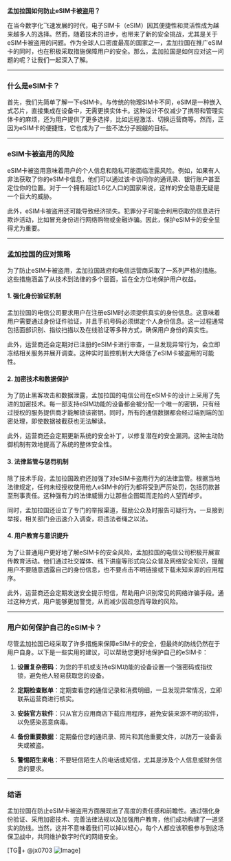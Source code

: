 **孟加拉国如何防止eSIM卡被盗用？**

在当今数字化飞速发展的时代，电子SIM卡（eSIM）因其便捷性和灵活性成为越来越多人的选择。然而，随着技术的进步，也带来了新的安全挑战，尤其是关于eSIM卡被盗用的问题。作为全球人口密度最高的国家之一，孟加拉国在推广eSIM卡的同时，也在积极采取措施保障用户的安全。那么，孟加拉国是如何应对这一问题的呢？让我们一起深入了解。

---

### 什么是eSIM卡？

首先，我们先简单了解一下eSIM卡。与传统的物理SIM卡不同，eSIM是一种嵌入式芯片，直接集成在设备中，无需更换实体卡。这种设计不仅减少了携带和管理实体卡的麻烦，还为用户提供了更多选择，比如远程激活、切换运营商等。然而，正因为eSIM卡的便捷性，它也成为了一些不法分子觊觎的目标。

---

### eSIM卡被盗用的风险

eSIM卡被盗用意味着用户的个人信息和隐私可能面临泄露风险。例如，如果有人非法获取了你的eSIM卡信息，他们可以通过该卡访问你的通讯录、银行账户甚至定位你的位置。对于一个拥有超过1.6亿人口的国家来说，这样的安全隐患无疑是一个巨大的威胁。

此外，eSIM卡被盗用还可能导致经济损失。犯罪分子可能会利用窃取的信息进行欺诈活动，比如冒充身份进行网络购物或金融诈骗。因此，保护eSIM卡的安全显得尤为重要。

---

### 孟加拉国的应对策略

为了防止eSIM卡被盗用，孟加拉国政府和电信运营商采取了一系列严格的措施。这些措施涵盖了从技术到法律的多个层面，旨在全方位地保护用户权益。

#### 1. **强化身份验证机制**

孟加拉国的电信公司要求用户在注册eSIM时必须提供真实的身份信息。这意味着用户需要通过身份证件验证，并且手机号码必须绑定个人身份信息。这一过程通常包括面部识别、指纹扫描以及在线验证等多种方式，确保用户身份的真实性。

此外，运营商还会定期对已注册的eSIM卡进行审查，一旦发现异常行为，会立即冻结相关服务并展开调查。这种实时监控机制大大降低了eSIM卡被盗用的可能性。

#### 2. **加密技术和数据保护**

为了防止黑客攻击和数据泄露，孟加拉国的电信公司在eSIM卡的设计上采用了先进的加密技术。每一部支持eSIM功能的设备都会被分配一个唯一的密钥，只有经过授权的服务提供商才能解锁该密钥。同时，所有的通信数据都会经过端到端的加密处理，即使数据被截获也无法解读。

此外，运营商还会定期更新系统的安全补丁，以修复潜在的安全漏洞。这种主动防御机制有效地提高了系统的整体安全性。

#### 3. **法律监管与惩罚机制**

除了技术手段，孟加拉国政府还加强了对eSIM卡盗用行为的法律监管。根据当地法律规定，任何未经授权使用他人eSIM卡的行为都将受到严厉处罚，包括罚款甚至刑事责任。这种强有力的法律威慑力让那些企图铤而走险的人望而却步。

同时，孟加拉国还设立了专门的举报渠道，鼓励公众及时报告可疑行为。一旦接到举报，相关部门会迅速介入调查，将违法者绳之以法。

#### 4. **用户教育与意识提升**

为了让普通用户更好地了解eSIM卡的安全风险，孟加拉国的电信公司积极开展宣传教育活动。他们通过社交媒体、线下讲座等形式向公众普及网络安全知识，提醒用户不要随意透露自己的身份信息，也不要点击不明链接或下载未知来源的应用程序。

此外，运营商还会定期发送安全提示短信，帮助用户识别常见的网络诈骗手段。通过这种方式，用户能够更加警觉，从而减少因疏忽而导致的风险。

---

### 用户如何保护自己的eSIM卡？

尽管孟加拉国已经采取了许多措施来保障eSIM卡的安全，但最终的防线仍然在于用户自身。以下是一些实用的建议，可以帮助您更好地保护自己的eSIM卡：

1. **设置复杂密码**：为您的手机或支持eSIM功能的设备设置一个强密码或指纹锁，避免他人轻易获取您的设备。
   
2. **定期检查账单**：定期查看您的通信记录和消费明细，一旦发现异常情况，立即联系运营商进行核实。

3. **安装官方软件**：只从官方应用商店下载应用程序，避免安装来源不明的软件，以免感染恶意病毒。

4. **备份重要数据**：定期备份您的通讯录、照片和其他重要文件，以防万一设备丢失或被盗。

5. **警惕陌生来电**：不要轻信陌生人的电话或短信，尤其是涉及个人信息或财务信息的要求。

---

### 结语

孟加拉国在防止eSIM卡被盗用方面展现出了高度的责任感和前瞻性。通过强化身份验证、采用加密技术、完善法律法规以及加强用户教育，他们成功构建了一道坚实的防线。当然，这并不意味着我们可以掉以轻心，每个人都应该积极参与到这场保卫战中，共同维护数字时代的网络安全。

[TG💪+ @jx0703 ![Image](https://github.com/user-attachments/assets/dbca1d08-cadb-493c-b0ec-ad6f7a83f270)]